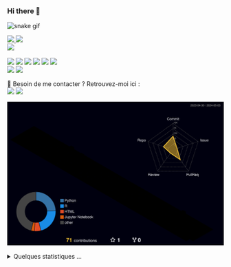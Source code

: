 ### Hi there 👋

<!--
**Elig-Arsee/Elig-Arsee** is a ✨ _special_ ✨ repository because its `README.md` (this file) appears on your GitHub profile.

Here are some ideas to get you started:

- 🔭 I’m currently working on ...
- 🌱 I’m currently learning ...
- 👯 I’m looking to collaborate on ...
- 🤔 I’m looking for help with ...
- 💬 Ask me about ...
- 📫 How to reach me: ...
- 😄 Pronouns: ...
- ⚡ Fun fact: ...
-->

![snake gif](https://github.com/Elig-Arsee/Elig-Arsee/blob/output/github-contribution-grid-snake-dark.svg)

<div>
  <a href="https://github.com/Elig-Arsee">
    <img loading="lazy" style="width: 300px; height: auto;" src="https://github-readme-stats.vercel.app/api/top-langs/?username=Elig-Arsee&layout=compact&langs_count=7&theme=onedark"/>
  </a>
  <a href="https://github.com/Elig-Arsee">
    <img loading="lazy" style="width: 300px; height: auto;" src="https://github-readme-stats.vercel.app/api?username=Elig-Arsee&show_icons=true&theme=onedark&include_all_commits=true&count_private=true"/>
  </a>
</div>

<div>
  <img loading="lazy" style="width: 605px; height: auto;" src="https://github-readme-stats.vercel.app/api/wakatime?username=@arselig&show_icons=true&theme=onedark&include_all_commits=true&count_private=true"/>
</div>

  <p>
    <img src="https://img.shields.io/badge/-Visual%20Studio%20Code-23A9F2?style=flat-square&logo=Visual%20Studio%20Code&logoColor=white"/>
    <img src="https://img.shields.io/badge/-Github-181717?style=flat-square&logo=GitHub&logoColor=white"/>
    <img src="https://img.shields.io/badge/-Git-F44D27?style=flat-square&logo=Git&logoColor=white"/>
    <img src="https://img.shields.io/badge/-Trello-0079BF?style=flat-square&logo=Trello&logoColor=white"/>
    <img src="https://img.shields.io/badge/-MySQL-F29111?style=flat-square&logo=MySQL&logoColor=white"/>
    <img src="https://img.shields.io/badge/-Notion-000000?style=flat-square&logo=Notion&logoColor=white"/><br/>
    <img src="https://img.shields.io/badge/-Google%20Cloud-4285F4?style=flat-square&logo=Google%20Cloud&logoColor=white"/>
    <img src="https://img.shields.io/badge/-OVH%20Cloud-123F6D?style=flat-square&logo=OVH&logoColor=white"/>
  </p>

<p>
  📣 Besoin de me contacter ? Retrouvez-moi ici :<br/>
  <a href="mailto:arse.eligc@gmail.com?subject=[GitHub]%20🔥%20Contato&body=Olá%20Elig%2C%0A%0AEu%20encontrei%20seu%20perfil%20no%20GitHub%20e%20..."><img src="https://img.shields.io/badge/e‑mail-D14836.svg?style=for-the-badge&logo=GMail&logoColor=white"/></a>
  <a href="https://linkedin.com/in/elig-arse/"><img src="https://img.shields.io/badge/linkedin-0077B5.svg?style=for-the-badge&logo=linkedin&logoColor=white"/></a>
</p>

![](./profile-3d-contrib/profile-night-rainbow.svg)

<details>
  <summary>Quelques statistiques ...</summary><br/>

<!--START_SECTION:waka-->
![Code Time](http://img.shields.io/badge/Code%20Time-2%2C480%20hrs%2037%20mins-blue)

![Profile Views](http://img.shields.io/badge/Profile%20Views-381-blue)

**🐱 My GitHub Data** 

> 📦 2.5 MB Used in GitHub's Storage 
 > 
> 🏆 12 Contributions in the Year 2024
 > 
> 💼 Opted to Hire
 > 
> 📜 41 Public Repositories 
 > 
> 🔑 10 Private Repositories 
 > 
**I'm an Early 🐤** 

```text
🌞 Morning                1342 commits        ██░░░░░░░░░░░░░░░░░░░░░░░   06.24 % 
🌆 Daytime                11769 commits       ██████████████░░░░░░░░░░░   54.69 % 
🌃 Evening                7494 commits        █████████░░░░░░░░░░░░░░░░   34.83 % 
🌙 Night                  914 commits         █░░░░░░░░░░░░░░░░░░░░░░░░   04.25 % 
```
📅 **I'm Most Productive on Monday** 

```text
Monday                   4446 commits        █████░░░░░░░░░░░░░░░░░░░░   20.66 % 
Tuesday                  4106 commits        █████░░░░░░░░░░░░░░░░░░░░   19.08 % 
Wednesday                4267 commits        █████░░░░░░░░░░░░░░░░░░░░   19.83 % 
Thursday                 2907 commits        ███░░░░░░░░░░░░░░░░░░░░░░   13.51 % 
Friday                   2751 commits        ███░░░░░░░░░░░░░░░░░░░░░░   12.78 % 
Saturday                 1758 commits        ██░░░░░░░░░░░░░░░░░░░░░░░   08.17 % 
Sunday                   1284 commits        █░░░░░░░░░░░░░░░░░░░░░░░░   05.97 % 
```


📊 **This Week I Spent My Time On** 

```text
🕑︎ Time Zone: Europe/Paris

💬 Programming Languages: 
Other                    3 hrs 56 mins       ████████████████████░░░░░   78.62 % 
Vue.js                   46 mins             ████░░░░░░░░░░░░░░░░░░░░░   15.47 % 
TypeScript               16 mins             █░░░░░░░░░░░░░░░░░░░░░░░░   05.43 % 
sh                       1 min               ░░░░░░░░░░░░░░░░░░░░░░░░░   00.48 % 

🔥 Editors: 
Chrome                   3 hrs 56 mins       ████████████████████░░░░░   78.62 % 
VS Code                  1 hr 2 mins         █████░░░░░░░░░░░░░░░░░░░░   20.90 % 
Zsh                      1 min               ░░░░░░░░░░░░░░░░░░░░░░░░░   00.48 % 

💻 Operating System: 
Windows                  3 hrs 56 mins       ████████████████████░░░░░   78.62 % 
WSL                      1 hr 4 mins         █████░░░░░░░░░░░░░░░░░░░░   21.38 % 
```


```




 Last Updated on 03/05/2024 00:05:21 UTC
<!--END_SECTION:waka-->
</details>
